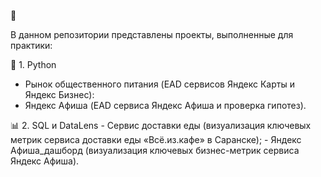 :memo:  

В данном репозитории представлены проекты, выполненные для практики:

:snake: 1. Python
   - Рынок общественного питания (EAD сервисов Яндекс Карты и Яндекс Бизнес):
   - Яндекс Афиша (EAD сервиса Яндекс Афиша и проверка гипотез).
     
:bar_chart: 2. SQL и DataLens
     - Сервис доставки еды (визуализация ключевых метрик сервиса доставки еды «Всё.из.кафе» в Саранске);
     - Яндекс Афиша_дашборд (визуализация ключевых бизнес-метрик сервиса Яндекс Афиша).
